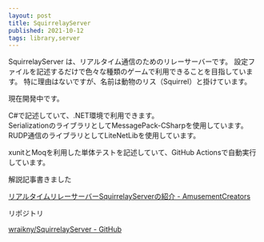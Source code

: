 ```yaml
---
layout: post
title: SquirrelayServer
published: 2021-10-12
tags: library,server
---
```


SquirrelayServer は、リアルタイム通信のためのリレーサーバーです。 設定ファイルを記述するだけで色々な種類のゲームで利用できることを目指しています。 
特に理由はないですが、名前は動物のリス（Squirrel）と掛けています。

現在開発中です。

C#で記述していて、.NET環境で利用できます。  
SerializationのライブラリとしてMessagePack-CSharpを使用しています。  
RUDP通信のライブラリとしてLiteNetLibを使用しています。

xunitとMoqを利用した単体テストを記述していて、GitHub Actionsで自動実行しています。

解説記事書きました

[リアルタイムリレーサーバーSquirrelayServerの紹介 - AmusementCreators](https://www.amusement-creators.info/articles/squirrelayserver/)

リポジトリ

[wraikny/SquirrelayServer - GitHub](https://github.com/wraikny/SquirrelayServer)
